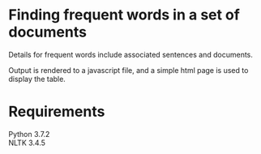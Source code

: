 # Finding frequent words in a set of documents

Details for frequent words include associated sentences and documents.

Output is rendered to a javascript file, and a simple html page is used to display the table.

# Requirements

Python 3.7.2  
NLTK 3.4.5
